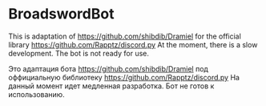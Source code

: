 # BroadswordBot

This is adaptation of https://github.com/shibdib/Dramiel for the official library https://github.com/Rapptz/discord.py
At the moment, there is a slow development. The bot is not ready for use.

Это адаптация бота https://github.com/shibdib/Dramiel под оффициальную библиотеку https://github.com/Rapptz/discord.py
На данный момент идет медленная разработка. Бот не готов к использованию.

